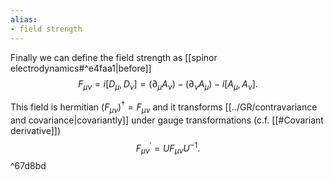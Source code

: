 ```yaml
---
alias:
- field strength
---
```

Finally we can define the field strength as  [[spinor electrodynamics#^e4faa1|before]]
$$
F_{\mu \nu}=i\left[D_{\mu}, D_{\nu}\right]=\left(\partial_{\mu} A_{\nu}\right)-\left(\partial_{\nu} A_{\mu}\right)-i\left[A_{\mu}, A_{\nu}\right] .
$$



This field is hermitian $\left(F_{\mu \nu}\right)^{\dagger}=F_{\mu \nu}$ and it transforms [[../GR/contravariance and covariance|covariantly]] under gauge transformations (c.f. [[#Covariant derivative]])
$$
F_{\mu \nu}^{\prime}=U F_{\mu \nu} U^{-1} .
$$
^67d8bd